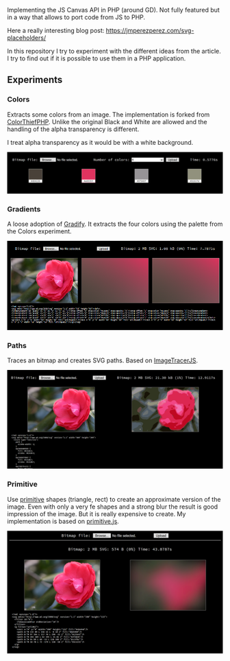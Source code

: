Implementing the JS Canvas API in PHP (around GD). Not fully featured but in a way that allows to 
port code from JS to PHP.

Here a really interesting blog post: https://jmperezperez.com/svg-placeholders/

In this repository I try to experiment with the different ideas from the article.
I try to find out if it is possible to use them in a PHP application.

## Experiments

### Colors

Extracts some colors from an image. The implementation is forked from 
[ColorThiefPHP](https://github.com/ksubileau/color-thief-php). Unlike the original Black and White are
allowed and the handling of the alpha transparency is different.

I treat alpha transparency as it would be with a white background.

![Colors](docs/images/colors.png?raw=true)

### Gradients

A loose adoption of [Gradify](https://github.com/fraser-hemp/gradify). It extracts the
four colors using the palette from the Colors experiment. 

![Gradients](docs/images/gradients.png?raw=true)

### Paths

Traces an bitmap and creates SVG paths. Based on [ImageTracerJS](https://github.com/jankovicsandras/imagetracerjs).
  
![ImageTracer](docs/images/trace-paths.png?raw=true)

### Primitive 

Use [primitive](http://primitive.lol/) shapes (triangle, rect) to create an approximate version of the image. Even
with only a very fe shapes and a strong blur the result is good impression of the image. 
But it is really expensive to create. My implementation is based on 
[primitive.js](https://github.com/ondras/primitive.js).

![Primitive](docs/images/primitive.png?raw=true)
